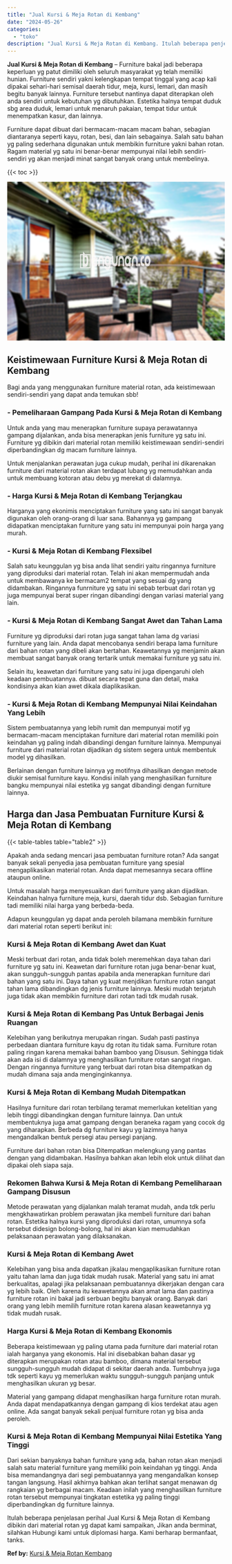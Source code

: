 ```yaml
---
title: "Jual Kursi & Meja Rotan di Kembang"
date: "2024-05-26"
categories: 
  - "toko"
description: "Jual Kursi & Meja Rotan di Kembang. Itulah beberapa penjelasan perihal Jual Kursi & Meja Rotan di Kembang dibikin dari material rotan yg dapat kami sampaikan..."
---
```


**Jual Kursi & Meja Rotan di Kembang** – Furniture bakal jadi beberapa keperluan yg patut dimiliki oleh seluruh masyarakat yg telah memiliki hunian. Furniture sendiri yakni kelengkapan tempat tinggal yang acap kali dipakai sehari-hari semisal daerah tidur, meja, kursi, lemari, dan masih begitu banyak lainnya. Furniture tersebut nantinya dapat diterapkan oleh anda sendiri untuk kebutuhan yg dibutuhkan. Estetika halnya tempat duduk sbg area duduk, lemari untuk menaruh pakaian, tempat tidur untuk menempatkan kasur, dan lainnya.

Furniture dapat dibuat dari bermacam-macam macam bahan, sebagian diantaranya seperti kayu, rotan, besi, dan lain sebagainya. Salah satu bahan yg paling sederhana digunakan untuk membikin furniture yakni bahan rotan. Ragam material yg satu ini benar-benar mempunyai nilai lebih sendiri-sendiri yg akan menjadi minat sangat banyak orang untuk membelinya.

{{< toc >}}

![Jual Kursi & Meja Rotan di Kembang](/images/kursi-meja-rotan-murah35.png)

## Keistimewaan Furniture Kursi & Meja Rotan di Kembang

Bagi anda yang menggunakan furniture material rotan, ada keistimewaan sendiri-sendiri yang dapat anda temukan sbb!

### \- Pemeliharaan Gampang Pada Kursi & Meja Rotan di Kembang

Untuk anda yang mau menerapkan furniture supaya perawatannya gampang dijalankan, anda bisa menerapkan jenis furniture yg satu ini. Furniture yg dibikin dari material rotan memiliki keistimewaan sendiri-sendiri diperbandingkan dg macam furniture lainnya.

Untuk menjalankan perawatan juga cukup mudah, perihal ini dikarenakan furniture dari material rotan akan terdapat lubang yg memudahkan anda untuk membuang kotoran atau debu yg merekat di dalamnya.

### \- Harga Kursi & Meja Rotan di Kembang Terjangkau

Harganya yang ekonimis menciptakan furniture yang satu ini sangat banyak digunakan oleh orang-orang di luar sana. Bahannya yg gampang didapatkan menciptakan furniture yang satu ini mempunyai poin harga yang murah.

### \- Kursi & Meja Rotan di Kembang Flexsibel

Salah satu keunggulan yg bisa anda lihat sendiri yaitu ringannya furniture yang diproduksi dari material rotan. Telah ini akan mempermudah anda untuk membawanya ke bermacam2 tempat yang sesuai dg yang didambakan. Ringannya funrniture yg satu ini sebab terbuat dari rotan yg juga mempunyai berat super ringan dibandingi dengan variasi material yang lain.

### \- Kursi & Meja Rotan di Kembang Sangat Awet dan Tahan Lama

Furniture yg diproduksi dari rotan juga sangat tahan lama dg variasi furniture yang lain. Anda dapat mencobanya sendiri berapa lama furniture dari bahan rotan yang dibeli akan bertahan. Keawetannya yg menjamin akan membuat sangat banyak orang tertarik untuk memakai furniture yg satu ini.

Selain itu, keawetan dari furniture yang satu ini juga dipengaruhi oleh keadaan pembuatannya. dibuat secara tepat guna dan detail, maka kondisinya akan kian awet dikala diaplikasikan.

### \- Kursi & Meja Rotan di Kembang Mempunyai Nilai Keindahan Yang Lebih

Sistem pembuatannya yang lebih rumit dan mempunyai motif yg bermacam-macam menciptakan furniture dari material rotan memiliki poin keindahan yg paling indah dibandingi dengan furniture lainnya. Mempunyai furniture dari material rotan dijadikan dg sistem segera untuk membentuk model yg dihasilkan.

Berlainan dengan furniture lainnya yg motifnya dihasilkan dengan metode diukir semisal furniture kayu. Kondisi inilah yang menghasilkan furniture bangku mempunyai nilai estetika yg sangat dibandingi dengan furniture lainnya.

## Harga dan Jasa Pembuatan Furniture Kursi & Meja Rotan di Kembang

{{< table-tables table="table2" >}}

Apakah anda sedang mencari jasa pembuatan furniture rotan? Ada sangat banyak sekali penyedia jasa pembuatan furniture yang spesial mengaplikasikan material rotan. Anda dapat memesannya secara offline ataupun online.

Untuk masalah harga menyesuaikan dari furniture yang akan dijadikan. Keindahan halnya furniture meja, kursi, daerah tidur dsb. Sebagian furniture tadi memiliki nilai harga yang berbeda-beda.

Adapun keunggulan yg dapat anda peroleh bilamana membikin furniture dari material rotan seperti berikut ini:

### Kursi & Meja Rotan di Kembang Awet dan Kuat

Meski terbuat dari rotan, anda tidak boleh meremehkan daya tahan dari furniture yg satu ini. Keawetan dari furniture rotan juga benar-benar kuat, akan sungguh-sungguh pantas apabila anda menerapkan furniture dari bahan yang satu ini. Daya tahan yg kuat menjdikan furniture rotan sangat tahan lama dibandingkan dg jenis furniture lainnya. Meski mudah terjatuh juga tidak akan membikin furniture dari rotan tadi tdk mudah rusak.

### Kursi & Meja Rotan di Kembang Pas Untuk Berbagai Jenis Ruangan

Kelebihan yang berikutnya merupakan ringan. Sudah pasti pastinya perbedaan diantara furniture kayu dg rotan itu tidak sama. Furniture rotan paling ringan karena memakai bahan bamboo yang Disusun. Sehingga tidak akan ada isi di dalamnya yg menghasilkan furniture rotan sangat ringan. Dengan ringannya furniture yang terbuat dari rotan bisa ditempatkan dg mudah dimana saja anda menginginkannya.

### Kursi & Meja Rotan di Kembang Mudah Ditempatkan

Hasilnya furniture dari rotan terbilang teramat memerlukan ketelitian yang lebih tinggi dibandingkan dengan furniture lainnya. Dan untuk membentuknya juga amat gampang dengan beraneka ragam yang cocok dg yang diharapkan. Berbeda dg furniture kayu yg lazimnya hanya mengandalkan bentuk persegi atau persegi panjang.

Furniture dari bahan rotan bisa Ditempatkan melengkung yang pantas dengan yang didambakan. Hasilnya bahkan akan lebih elok untuk dilihat dan dipakai oleh siapa saja.

### Rekomen Bahwa Kursi & Meja Rotan di Kembang Pemeliharaan Gampang Disusun

Metode perawatan yang dijalankan malah teramat mudah, anda tdk perlu mengkhawatirkan problem perawatan jika membeli furniture dari bahan rotan. Estetika halnya kursi yang diproduksi dari rotan, umumnya sofa tersebut didesign bolong-bolong, hal ini akan kian memudahkan pelaksanaan perawatan yang dilaksanakan.

### Kursi & Meja Rotan di Kembang Awet

Kelebihan yang bisa anda dapatkan jikalau mengaplikasikan furniture rotan yaitu tahan lama dan juga tidak mudah rusak. Material yang satu ini amat berkualitas, apalagi jika pelaksanaan pembuatannya dikerjakan dengan cara yg lebih baik. Oleh karena itu keawetannya akan amat lama dan pastinya furniture rotan ini bakal jadi serbuan begitu banyak orang. Banyak dari orang yang lebih memilih furniture rotan karena alasan keawetannya yg tidak mudah rusak.

### Harga Kursi & Meja Rotan di Kembang Ekonomis

Beberapa keistimewaan yg paling utama pada furniture dari material rotan ialah harganya yang ekonomis. Hal ini disebabkan bahan dasar yg diterapkan merupakan rotan atau bamboo, dimana material tersebut sungguh-sungguh mudah didapat di sekitar daerah anda. Tumbuhnya juga tdk seperti kayu yg memerlukan waktu sungguh-sungguh panjang untuk menghasilkan ukuran yg besar.

Material yang gampang didapat menghasilkan harga furniture rotan murah. Anda dapat mendapatkannya dengan gampang di kios terdekat atau agen online. Ada sangat banyak sekali penjual furniture rotan yg bisa anda peroleh.

### Kursi & Meja Rotan di Kembang Mempunyai Nilai Estetika Yang Tinggi

Dari sekian banyaknya bahan furniture yang ada, bahan rotan akan menjadi salah satu material furniture yang memiliki poin keindahan yg tinggi. Anda bisa memandangnya dari segi pembuatannya yang mengandalkan konsep tangan langsung. Hasil akhirnya bahkan akan terlihat sangat menawan dg rangkaian yg berbagai macam. Keadaan inilah yang menghasilkan furniture rotan tersebut mempunyai tingkatan estetika yg paling tinggi diperbandingkan dg furniture lainnya.

Itulah beberapa penjelasan perihal Jual Kursi & Meja Rotan di Kembang dibikin dari material rotan yg dapat kami sampaikan, Jikan anda berminat, silahkan Hubungi kami untuk diplomasi harga. Kami berharap bermanfaat, tanks.

**Ref by:** [Kursi & Meja Rotan Kembang](https://id.wikipedia.org/wiki/Kursi)
